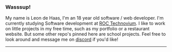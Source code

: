 ### Wasssup!

My name is Leon de Haas, I'm an 18 year old software / web developer. I'm currently studying Software development at [ROC Technovium](https://www.roc-nijmegen.nl/locaties/heyendaalseweg). I like to work on little projects in my free time, such as my portfolio or a restaurant website. But some other repo's pinned here are school projects. Feel free to look around and message me on [discord](https://discordlookup.com/user/536905916856008714) if you'd like!
_________________________________________________________________________________________________________________________________________________________________________
